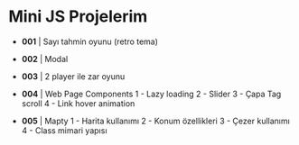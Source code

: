 # Mini JS Projelerim

- **001** | Sayı tahmin oyunu (retro tema)

- **002** | Modal

- **003** | 2 player ile zar oyunu

- **004** | Web Page Components
  1 - Lazy loading
  2 - Slider
  3 - Çapa Tag scroll
  4 - Link hover animation

- **005** | Mapty
  1 - Harita kullanımı
  2 - Konum özellikleri
  3 - Çezer kullanımı
  4 - Class mimari yapısı
